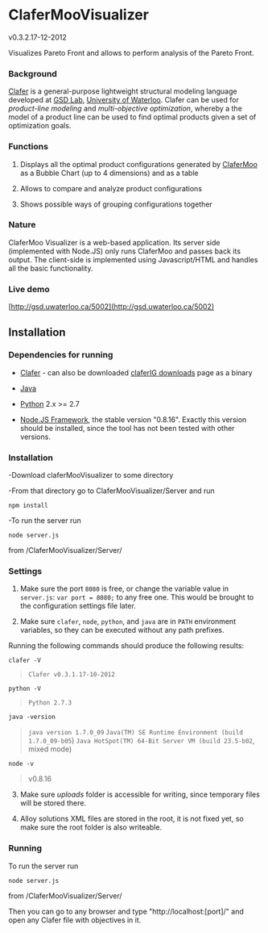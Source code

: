 ClaferMooVisualizer
===================
v0.3.2.17-12-2012

Visualizes Pareto Front and allows to perform analysis of the Pareto Front.

### Background

[Clafer](http://clafer.org) is a general-purpose lightweight structural modeling language developed at [GSD Lab](http://gsd.uwaterloo.ca/), [University of Waterloo](http://uwaterloo.ca). Clafer can be used for *product-line modeling* and *multi-objective optimization*, whereby a the model of a product line can be used to find optimal products given a set of optimization goals. 

### Functions

1. Displays all the optimal product configurations generated by [ClaferMoo](https://github.com/gsdlab/claferMooStandalone) as a Bubble Chart (up to 4 dimensions) and as a table

2. Allows to compare and analyze product configurations

3. Shows possible ways of grouping configurations together  

### Nature

ClaferMoo Visualizer is a web-based application. Its server side (implemented with Node.JS) only runs ClaferMoo and passes back its output.
The client-side is implemented using Javascript/HTML and handles all the basic functionality.

### Live demo

[http://gsd.uwaterloo.ca/5002](http://gsd.uwaterloo.ca/5002)

Installation
------------

### Dependencies for running

* [Clafer](https://github.com/gsdlab/clafer.git) - can also be downloaded [claferIG downloads](https://github.com/gsdlab/claferig/downloads) page as a binary

* [Java](http://www.oracle.com/technetwork/java/javase/downloads/jdk7-downloads-1880260.html)

* [Python](http://www.python.org/getit/) 2.x >= 2.7 

* [Node.JS Framework](http://nodejs.org/download/), the stable version "0.8.16". Exactly this version should be installed, since the tool has not been tested with other versions.

### Installation

-Download claferMooVisualizer to some directory

-From that directory go to ClaferMooVisualizer/Server and run 
	
 `npm install`

-To run the server run
	
 `node server.js`
 
 from /ClaferMooVisualizer/Server/

### Settings

1. Make sure the port `8080` is free, or change the variable value in `server.js`:
`var port = 8080;` to any free one. This would be brought to the configuration settings file later.

2. Make sure `clafer`, `node`, `python`, and `java` are in `PATH` environment variables, so they can be executed without any path prefixes.

Running the following commands should produce the following results:

`clafer -V` 

> `Clafer v0.3.1.17-10-2012`

`python -V`

> `Python 2.7.3`

`java -version`

> `java version 1.7.0_09`
> `Java(TM) SE Runtime Environment (build 1.7.0_09-b05`)
> `Java HotSpot(TM) 64-Bit Server VM (build 23.5-b02`, mixed mode)

`node -v`

>v0.8.16


3. Make sure *uploads* folder is accessible for writing, since temporary files will be stored there.

4. Alloy solutions XML files are stored in the root, it is not fixed yet, so make sure the root folder is also writeable.

### Running

To run the server run
	
`node server.js`
 
from /ClaferMooVisualizer/Server/

Then you can go to any browser and type "http://localhost:[port]/" and open any Clafer file with objectives in it.